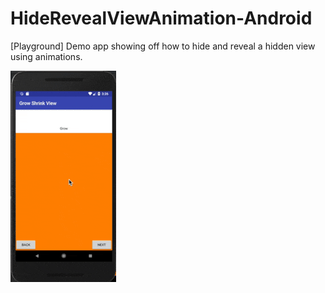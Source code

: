 # HideRevealViewAnimation-Android

[Playground] Demo app showing off how to hide and reveal a hidden view using animations. 

![Demo gif showing off this demo project](misc/grow_shrink.gif)
